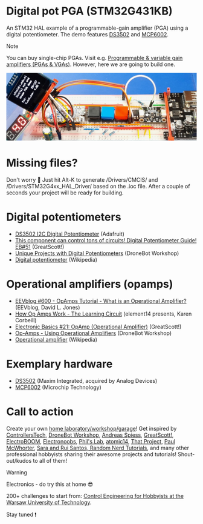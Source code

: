 # Digital pot PGA (STM32G431KB)
An STM32 HAL example of a programmable-gain amplifier (PGA) using a digital potentiometer. The demo features [DS3502](https://www.analog.com/media/en/technical-documentation/data-sheets/ds3502.pdf) and [MCP6002](https://www.microchip.com/en-us/product/mcp6002).

> [!NOTE]
> You can buy single-chip PGAs. Visit e.g. [Programmable & variable gain amplifiers (PGAs & VGAs)](https://www.ti.com/amplifier-circuit/pga-vga/products.html). However, here we are going to build one.

![Digital pot in action](/Assets/Images/digital_pot_in_action.jpg)

# Missing files?
Don't worry :slightly_smiling_face: Just hit Alt-K to generate /Drivers/CMCIS/ and /Drivers/STM32G4xx_HAL_Driver/ based on the .ioc file. After a couple of seconds your project will be ready for building.

# Digital potentiometers
* [DS3502 I2C Digital Potentiometer](https://learn.adafruit.com/ds3502-i2c-potentiometer) (Adafruit)
* [This component can control tons of circuits! Digital Potentiometer Guide! EB#51](https://www.youtube.com/watch?v=uezoQ5fkixY) (GreatScott!)
* [Unique Projects with Digital Potentiometers](https://www.youtube.com/watch?v=AqeGskH0usY) (DroneBot Workshop)
* [Digital potentiometer](https://en.wikipedia.org/wiki/Digital_potentiometer) (Wikipedia)

# Operational amplifiers (opamps)
* [EEVblog #600 - OpAmps Tutorial - What is an Operational Amplifier?](https://www.youtube.com/watch?v=7FYHt5XviKc&list=PLvOlSehNtuHu2FviAaZaiyXwN41G4b1Lf) (EEVblog, David L. Jones)
* [How Op Amps Work - The Learning Circuit](https://www.youtube.com/watch?v=kbVqTMy8HMg) (element14 presents, Karen Corbeill)
* [Electronic Basics #21: OpAmp (Operational Amplifier)](https://www.youtube.com/watch?v=kqCV-HGJc6A) (GreatScott!)
* [Op-Amps - Using Operational Amplifiers](https://www.youtube.com/watch?v=_HHxV-7alwE) (DroneBot Workshop)
* [Operational amplifier](https://en.wikipedia.org/wiki/Operational_amplifier) (Wikipedia)

# Exemplary hardware
* [DS3502](https://www.analog.com/media/en/technical-documentation/data-sheets/ds3502.pdf) (Maxim Integrated, acquired by Analog Devices)
* [MCP6002](https://www.microchip.com/en-us/product/mcp6002) (Microchip Technology)

# Call to action
Create your own [home laboratory/workshop/garage](http://ufnalski.edu.pl/control_engineering_for_hobbyists/2025_high_school/Control_Engineering_for_Hobbyists_2025_02.pdf)! Get inspired by [ControllersTech](https://www.youtube.com/@ControllersTech), [DroneBot Workshop](https://www.youtube.com/@Dronebotworkshop), [Andreas Spiess](https://www.youtube.com/@AndreasSpiess), [GreatScott!](https://www.youtube.com/@greatscottlab), [ElectroBOOM](https://www.youtube.com/@ElectroBOOM), [Electronoobs](https://www.youtube.com/electronoobs), [Phil's Lab](https://www.phils-lab.net/), [atomic14](https://www.youtube.com/@atomic14), [That Project](https://www.youtube.com/@ThatProject), [Paul McWhorter](https://www.youtube.com/@paulmcwhorter), [Sara and Rui Santos, Random Nerd Tutorials](https://randomnerdtutorials.com/), and many other professional hobbyists sharing their awesome projects and tutorials! Shout-out/kudos to all of them!

> [!WARNING]
> Electronics - do try this at home :sunglasses:

200+ challenges to start from: [Control Engineering for Hobbyists at the Warsaw University of Technology](http://ufnalski.edu.pl/control_engineering_for_hobbyists/Control_Engineering_for_Hobbyists_list_of_challenges.pdf).

Stay tuned :exclamation:

